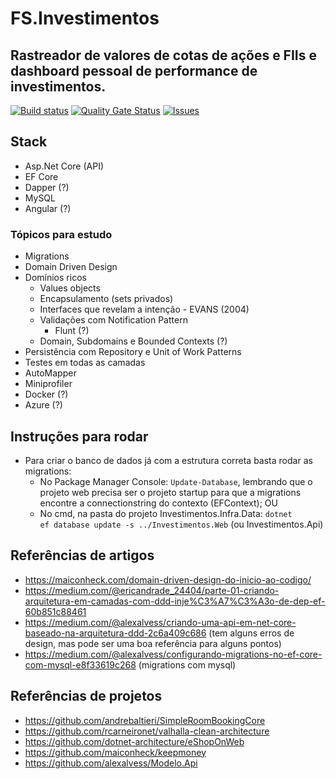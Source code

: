 # FS.Investimentos
## Rastreador de valores de cotas de ações e FIIs e dashboard pessoal de performance de investimentos.

[![Build status](https://ci.appveyor.com/api/projects/status/frnkwy8w0s9cdpr7?svg=true)](https://ci.appveyor.com/project/FlavioSpedaletti/fs-investimentos) [![Quality Gate Status](https://sonarcloud.io/api/project_badges/measure?project=FlavioSpedaletti_FS.Investimentos&metric=alert_status)](https://sonarcloud.io/dashboard?id=FlavioSpedaletti_FS.Investimentos) [![Issues](https://img.shields.io/github/issues/FlavioSpedaletti/FS.Investimentos.svg)](https://huboard.com/FlavioSpedaletti/FS.Investimentos)

## Stack
- Asp.Net Core (API)
- EF Core
- Dapper (?)
- MySQL
- Angular (?)

### Tópicos para estudo
- Migrations
- Domain Driven Design
- Domínios ricos
    - Values objects
    - Encapsulamento (sets privados)
    - Interfaces que revelam a intenção - EVANS (2004)
    - Validações com Notification Pattern
        - Flunt (?)
    - Domain, Subdomains e Bounded Contexts (?)
- Persistência com Repository e Unit of Work Patterns
- Testes em todas as camadas
- AutoMapper
- Miniprofiler
- Docker (?)
- Azure (?)

## Instruções para rodar
- Para criar o banco de dados já com a estrutura correta basta rodar as migrations:
	- No Package Manager Console: <code>Update-Database</code>, lembrando que o projeto web precisa ser o projeto startup para que a migrations encontre a connectionstring do contexto (EFContext); OU
	- No cmd, na pasta do projeto Investimentos.Infra.Data: <code>dotnet ef database update -s ../Investimentos.Web</code> (ou Investimentos.Api)

## Referências de artigos
- https://maiconheck.com/domain-driven-design-do-inicio-ao-codigo/
- https://medium.com/@ericandrade_24404/parte-01-criando-arquitetura-em-camadas-com-ddd-inje%C3%A7%C3%A3o-de-dep-ef-60b851c88461
- https://medium.com/@alexalvess/criando-uma-api-em-net-core-baseado-na-arquitetura-ddd-2c6a409c686 (tem alguns erros de design, mas pode ser uma boa referência para alguns pontos)
- https://medium.com/@alexalvess/configurando-migrations-no-ef-core-com-mysql-e8f33619c268 (migrations com mysql)

## Referências de projetos
- https://github.com/andrebaltieri/SimpleRoomBookingCore
- https://github.com/rcarneironet/valhalla-clean-architecture
- https://github.com/dotnet-architecture/eShopOnWeb
- https://github.com/maiconheck/keepmoney
- https://github.com/alexalvess/Modelo.Api
